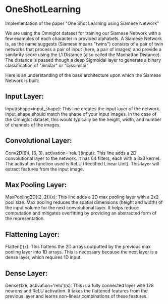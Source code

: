 # OneShotLearning
Implementation of the paper "One Shot Learning using Siamese Network"

We are using the Omniglot dataset for training our Siamese Network with a few examples of each character in provided alphabets. A Siamese Network is, as the name suggests (Siamese means "twins") consists of a pair of twin networks that process a pair of input (here, a pair of images) and provide a similarity score using the L1 Distance (also called the Manhattan Distance). The distance is passed though a deep Sigmoidal layer to generate a binary classification of "Similar" or "Dissimilar"

Here is an understanding of the base architecture upon which the Siamese Network is built:

## Input Layer:

Input(shape=input_shape): This line creates the input layer of the network. input_shape should match the shape of your input images. In the case of the Omniglot dataset, this would typically be the height, width, and number of channels of the images.

## Convolutional Layer:

Conv2D(64, (3, 3), activation='relu')(input): This line adds a 2D convolutional layer to the network. It has 64 filters, each with a 3x3 kernel. The activation function used is ReLU (Rectified Linear Unit). This layer will extract features from the input image.

## Max Pooling Layer:

MaxPooling2D((2, 2))(x): This line adds a 2D max pooling layer with a 2x2 pool size. Max pooling reduces the spatial dimensions (height and width) of the input volume for the next convolutional layer. It helps reduce computation and mitigates overfitting by providing an abstracted form of the representation.

## Flattening Layer:

Flatten()(x): This flattens the 2D arrays outputted by the previous max pooling layer into 1D arrays. This is necessary because the next layer is a dense layer, which requires 1D input.

## Dense Layer:

Dense(128, activation='relu')(x): This is a fully connected layer with 128 neurons and ReLU activation. It takes the flattened features from the previous layer and learns non-linear combinations of these features.
